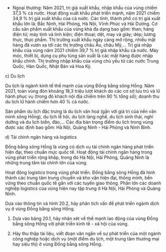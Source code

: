 - Ngoại thương: Năm 2021, trị giá xuất khẩu, nhập khẩu của vùng chiếm 37,3 % cả nước. Hoạt động xuất khẩu phát triển mạnh, năm 2021 chiếm 34,9 % trị giá xuất khẩu của cả nước. Các tỉnh, thành phố có trị giá xuất khẩu lớn là: Bắc Ninh, Hải Phòng, Hà Nội, Vĩnh Phúc và Hải Dương. Cơ cấu sản phẩm xuất khẩu của vùng khá đa dạng bao gồm: than; hàng điện tử; máy tính và linh kiện; điện thoại; dệt, may và giày; dép; lương thực, thực phẩm. Thị trường xuất khẩu ngày càng mở rộng, nhiều mặt hàng đã vươn xa tới các thị trường châu Âu, châu Mỹ,... Trị giá nhập khẩu của vùng năm 2021 chiếm 39,7 % trị giá nhập khẩu cả nước. Máy móc, thiết bị, dụng cụ phụ tùng sản xuất là các mặt hàng được nhập khẩu chính. Thị trường nhập khẩu của vùng chủ yếu từ các nước Trung Quốc, Hàn Quốc, Nhật Bản và Hoa Kỳ.

c) Du lịch

Du lịch là ngành kinh tế thế mạnh của vùng Đồng bằng sông Hồng. Năm 2021, toàn vùng đón khoảng 18,3 triệu lượt khách do các cơ sở lưu trú và lữ hành phục vụ (trong đó khách nội địa chiếm trên 90 % tổng số); doanh thu du lịch lữ hành chiếm hơn 40 % cả nước.

Sản phẩm du lịch đặc trưng là du lịch văn hoá (gắn với giá trị của nền văn minh sông Hồng), du lịch lễ hội, du lịch làng nghề, du lịch sinh thái, nghỉ dưỡng và du lịch biển, đảo,... Các địa bàn trọng điểm du lịch trong vùng được xác định bao gồm: Hà Nội, Quảng Ninh - Hải Phòng và Ninh Bình.

d) Tài chính ngân hàng và logistics

Đồng bằng sông Hồng là vùng có dịch vụ tài chính ngân hàng phát triển hiện đại, theo chuẩn mực quốc tế. Hoạt động tài chính ngân hàng trong vùng phát triển rộng khắp, trong đó Hà Nội, Hải Phòng, Quảng Ninh là những trung tâm tài chính lớn của vùng.

Hoạt động logistics trong vùng phát triển. Đồng bằng sông Hồng đã hình thành các trung tâm trung chuyển và kho vận hiện đại, thông minh, bền vững theo chuẩn quốc tế gắn với các tuyến giao thông. Phần lớn các doanh nghiệp logistics của vùng hiện nay tập trung ở Hà Nội, Hải Phòng và Quảng Ninh.

Dựa vào thông tin và hình 20.2, hãy phân tích vấn đề phát triển ngành dịch vụ ở vùng Đồng bằng sông Hồng.

1. Dựa vào bảng 20.1, hãy nhận xét về thế mạnh lao động của vùng Đồng bằng sông Hồng với phát triển kinh tế - xã hội của vùng.

2. Hãy thu thập tài liệu, viết đoạn văn ngắn về sự phát triển của một ngành công nghiệp hoặc dịch vụ (một điểm du lịch, một trung tâm thương mại hay siêu thị) ở vùng Đồng bằng sông Hồng.